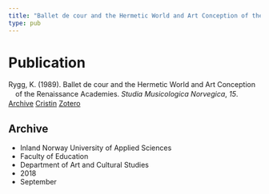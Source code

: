 ```yaml
---
title: "Ballet de cour and the Hermetic World and Art Conception of the Renaissance Academies"
type: pub
---
```

<h1>Publication</h1>
<article id="csl-bib-container-8ZVVPYSQ" class="csl-bib-container">
  <div class="csl-bib-body" style="line-height: 1.35; padding-left: 1em; text-indent:-1em;">
  <div class="csl-entry">Rygg, K. (1989). Ballet de cour and the Hermetic World and Art Conception of the Renaissance Academies. <i>Studia Musicologica Norvegica</i>, <i>15</i>.</div>
</div>
  <div class="csl-bib-buttons">
    <a href="#taxonomy-article-8ZVVPYSQ" class="csl-bib-button">Archive</a>
    <a href="https://app.cristin.no/results/show.jsf?id=1612273" alt="Cristin URL" class="csl-bib-button">Cristin</a>
    <a href="http://zotero.org/groups/5022929/items/8ZVVPYSQ" alt="Zotero URL" class="csl-bib-button">Zotero</a>
  </div>
  <div id="csl-bib-meta-container-8ZVVPYSQ"></div>
</article>
<div id="csl-bib-meta-8ZVVPYSQ" class="csl-bib-meta">
  <article id="taxonomy-article-8ZVVPYSQ" class="taxonomy-article">
    <h1>Archive</h1>
    <ul>
      <li>Inland Norway University of Applied Sciences</li>
      <li>Faculty of Education</li>
      <li>Department of Art and Cultural Studies</li>
      <li>2018</li>
      <li>September</li>
    </ul>
  </article>
</div>
